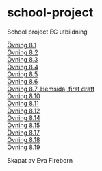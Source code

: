 # school-project
School project EC utbildning
<p>
<a href="https://eva-fireborn.github.io/school-project/%C3%96vning8.1.html">Övning 8.1</a><br>
<a href="https://eva-fireborn.github.io/school-project/%C3%96vning8.2.html">Övning 8.2</a><br>
<a href="https://eva-fireborn.github.io/school-project/%C3%96vning8.3.html">Övning 8.3</a><br>
<a href="https://eva-fireborn.github.io/school-project/%C3%96vning8.4.html">Övning 8.4</a><br>
<a href="https://eva-fireborn.github.io/school-project/%C3%96vning8.5.html">Övning 8.5</a><br>
<a href="https://eva-fireborn.github.io/school-project/%C3%96vning8.6.html">Övning 8.6</a><br>
<a href="https://eva-fireborn.github.io/school-project/HTML-excercises.html">Övning 8.7, Hemsida, first draft</a><br>
<a href="https://eva-fireborn.github.io/school-project/%C3%96vning10.html">Övning 8.10</a><br>
<a href="https://eva-fireborn.github.io/school-project/ovning11.html">Övning 8.11</a><br>
<a href="https://eva-fireborn.github.io/school-project/ovning8.12.html">Övning 8.12</a><br>
<a href="https://eva-fireborn.github.io/school-project/ovning8.14.html">Övning 8.14</a><br>
<a href="https://eva-fireborn.github.io/school-project/ovning8.15.html">Övning 8.15</a><br>
<a href="https://eva-fireborn.github.io/school-project/ovning8.17.html">Övning 8.17</a><br>
<a href="https://eva-fireborn.github.io/school-project/ovning8.18.html">Övning 8.18</a><br>
<a href="https://eva-fireborn.github.io/school-project/ovning8.19.html">Övning 8.19</a>
</p> 
<p>Skapat av Eva Fireborn</p>

      
